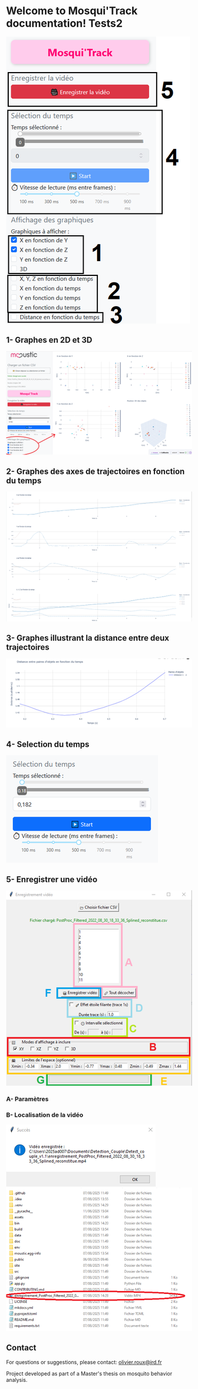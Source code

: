 # Welcome to Mosqui'Track documentation! Tests2

<img src="/doc/img/mosquitrack/mosquitrack.png" />

## 1- Graphes en 2D et 3D 
<img src="/doc/img/mosquitrack/graphes.png" /> 

## 2- Graphes des axes de trajectoires en fonction du temps 
<img src="/doc/img/mosquitrack/xyzt.png"  />

## 3- Graphes illustrant la distance entre deux trajectoires
<img src="/doc/img/mosquitrack/distance.png"/>

## 4- Selection du temps
<img src="/doc/img/mosquitrack/selection_temps.png"  />

## 5- Enregistrer une vidéo
<img src="/doc/img/mosquitrack/enregistrer_video.png"  />

### A- Paramètres 

### B- Localisation de la vidéo 
<img src="/doc/img/mosquitrack/video_save1.png"  />
<img src="/doc/img/mosquitrack/video_save2.png" />

## Contact

For questions or suggestions, please contact:
olivier.roux@ird.fr

Project developed as part of a Master's thesis on mosquito behavior analysis.









